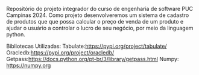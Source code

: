 Repositório do projeto integrador do curso de engenharia de software PUC Campinas 2024. Como projeto desenvolveremos um sistema de cadastro de produtos que que possa calcular o 
preço de venda de um produto e ajudar o usuário a controlar o lucro de seu negócio, por meio da linguagem python. 

Bibliotecas Utilizadas:
Tabulate:https://pypi.org/project/tabulate/
Oracledb:https://pypi.org/project/oracledb/
Getpass:https://docs.python.org/pt-br/3/library/getpass.html
Numpy: https://numpy.org
